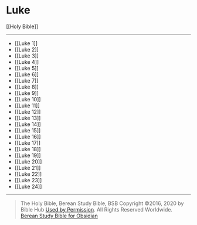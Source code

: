 # Luke

[[Holy Bible]]

---

- [[Luke 1]]
- [[Luke 2]]
- [[Luke 3]]
- [[Luke 4]]
- [[Luke 5]]
- [[Luke 6]]
- [[Luke 7]]
- [[Luke 8]]
- [[Luke 9]]
- [[Luke 10]]
- [[Luke 11]]
- [[Luke 12]]
- [[Luke 13]]
- [[Luke 14]]
- [[Luke 15]]
- [[Luke 16]]
- [[Luke 17]]
- [[Luke 18]]
- [[Luke 19]]
- [[Luke 20]]
- [[Luke 21]]
- [[Luke 22]]
- [[Luke 23]]
- [[Luke 24]]

---

> The Holy Bible, Berean Study Bible, BSB
> Copyright &copy;2016, 2020 by Bible Hub
> [Used by Permission](https://berean.bible/terms.htm). All Rights Reserved Worldwide.
> [Berean Study Bible for Obsidian](https://github.com/gapmiss/berean-study-bible-for-obsidian)

